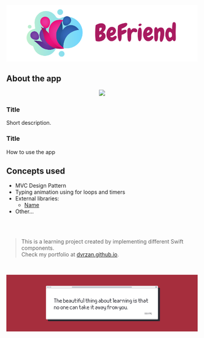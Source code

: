 ![Front Banner](Documentation/FrontBanner.png)

## About the app

<p align="center">
  <img src="Documentation/preview.gif">
</p>

### Title

Short description.

### Title

How to use the app


## Concepts used

* MVC Design Pattern
* Typing animation using for loops and timers
* External libraries:
    * [Name](LINK)
* Other...
    

 </br>
 </br>

>This is a learning project created by implementing different Swift components.</br>
>Check my portfolio at [dvrzan.github.io](https://dvrzan.github.io).

 </br>

![End Banner](Documentation/EndBanner.png)
